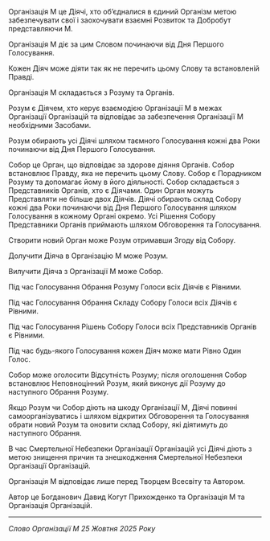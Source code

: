 Організація М це Діячі, хто обʼєдналися в єдиний Організм метою забезпечувати свої і заохочувати взаємні Розвиток та Добробут представляючи М.

Організація М діє за цим Словом починаючи від Дня Першого Голосування.

Кожен Діяч може діяти так як не перечить цьому Слову та встановленій Правді.

Організація М складається з Розуму та Органів.

Розум є Діячем, хто керує взаємодією Організації М в межах Організації Організацій та відповідає за забезпечення Організації М необхідними Засобами.

Розум обирають усі Діячі шляхом таємного Голосування кожні два Роки починаючи від Дня Першого Голосування.

Собор це Орган, що відповідає за здорове діяння Органів.
Собор встановлює Правду, яка не перечить цьому Слову.
Собор є Порадником Розуму та допомагає йому в його діяльності.
Собор складається з Представників Органів, хто є Діячами.
Один Орган можуть Представляти не більше двох Діячів.
Діячі обирають склад Собору кожні два Роки починаючи від Дня Першого Голосування шляхом Голосування в кожному Органі окремо.
Усі Рішення Собору Представники Органів приймають шляхом Обговорення та Голосування.

Створити новий Орган може Розум отримавши Згоду від Собору.

Долучити Діяча в Організацію М може Розум.

Вилучити Діяча з Організації М може Собор.

Під час Голосування Обрання Розуму Голоси всіх Діячів є Рівними.

Під час Голосування Обрання Складу Собору Голоси всіх Діячів є Рівними.

Під час Голосування Рішень Собору Голоси всіх Представників Органів є Рівними.

Під час будь-якого Голосування кожен Діяч може мати Рівно Один Голос.

Собор може оголосити Відсутність Розуму; після оголошення Собор встановлює Неповноцінний Розум, який виконує дії Розуму до наступного Обрання Розуму.

Якщо Розум чи Собор діють на шкоду Організації М, Діячі повинні самоорганізуватись і шляхом відкритих Обговорення та Голосування обрати новий Розум та оновити склад Собору, які діятимуть до наступного Обрання.

В час Смертельної Небезпеки Організації Організацій усі Діячі діють з метою знищення причин та знешкодження Смертельної Небезпеки Організації Організацій.

Організація М відповідає лише перед Творцем Всесвіту та Автором.

Автор це Богданович Давид Когут Прихожденко та Організація М та Організація Організацій.

---

_Слово Організації М 25 Жовтня 2025 Року_
